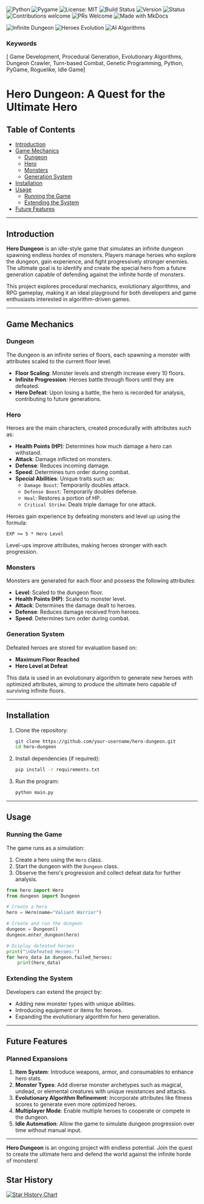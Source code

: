 ![Python](https://img.shields.io/badge/Python-3.9%2B-blue?logo=python&logoColor=white)
![Pygame](https://img.shields.io/badge/Pygame-2.1%2B-green?logo=python&logoColor=white)
![License: MIT](https://img.shields.io/badge/License-MIT-yellow?style=flat-square)
![Build Status](https://img.shields.io/badge/build-passing-brightgreen)
![Version](https://img.shields.io/badge/version-0.0.1-yellow)
![Status](https://img.shields.io/badge/status-active-brightgreen)
![Contributions welcome](https://img.shields.io/badge/contributions-welcome-brightgreen?style=flat-square)
![PRs Welcome](https://img.shields.io/badge/PRs-welcome-brightgreen.svg?style=flat-square)
![Made with MkDocs](https://img.shields.io/badge/Made%20with-MkDocs-darkgreen?logo=read-the-docs)

![Infinite Dungeon](https://img.shields.io/badge/Dungeon-Infinite-red)
![Heroes Evolution](https://img.shields.io/badge/Heroes-Evolution-purple)
![AI Algorithms](https://img.shields.io/badge/AI-Evolutionary-orange)

### Keywords
[ Game Development, Procedural Generation, Evolutionary Algorithms, Dungeon Crawler, Turn-based Combat, Genetic Programming, Python, PyGame, Roguelike, Idle Game]

# Hero Dungeon: A Quest for the Ultimate Hero

## Table of Contents
- [Introduction](#introduction)
- [Game Mechanics](#game-mechanics)
  - [Dungeon](#dungeon)
  - [Hero](#hero)
  - [Monsters](#monsters)
  - [Generation System](#generation-system)
- [Installation](#installation)
- [Usage](#usage)
  - [Running the Game](#running-the-game)
  - [Extending the System](#extending-the-system)
- [Future Features](#future-features)

---

## Introduction

**Hero Dungeon** is an idle-style game that simulates an infinite dungeon spawning endless hordes of monsters. Players manage heroes who explore the dungeon, gain experience, and fight progressively stronger enemies. The ultimate goal is to identify and create the special hero from a future generation capable of defending against the infinite horde of monsters.

This project explores procedural mechanics, evolutionary algorithms, and RPG gameplay, making it an ideal playground for both developers and game enthusiasts interested in algorithm-driven games.

---

## Game Mechanics

### Dungeon
The dungeon is an infinite series of floors, each spawning a monster with attributes scaled to the current floor level. 
- **Floor Scaling**: Monster levels and strength increase every 10 floors.
- **Infinite Progression**: Heroes battle through floors until they are defeated.
- **Hero Defeat**: Upon losing a battle, the hero is recorded for analysis, contributing to future generations.

### Hero
Heroes are the main characters, created procedurally with attributes such as:
- **Health Points (HP)**: Determines how much damage a hero can withstand.
- **Attack**: Damage inflicted on monsters.
- **Defense**: Reduces incoming damage.
- **Speed**: Determines turn order during combat.
- **Special Abilities**: Unique traits such as:
  - `Damage Boost`: Temporarily doubles attack.
  - `Defense Boost`: Temporarily doubles defense.
  - `Heal`: Restores a portion of HP.
  - `Critical Strike`: Deals triple damage for one attack.

Heroes gain experience by defeating monsters and level up using the formula:
```
EXP >= 5 * Hero Level
```
Level-ups improve attributes, making heroes stronger with each progression.

### Monsters
Monsters are generated for each floor and possess the following attributes:
- **Level**: Scaled to the dungeon floor.
- **Health Points (HP)**: Scaled to monster level.
- **Attack**: Determines the damage dealt to heroes.
- **Defense**: Reduces damage received from heroes.
- **Speed**: Determines turn order during combat.

### Generation System
Defeated heroes are stored for evaluation based on:
- **Maximum Floor Reached**
- **Hero Level at Defeat**

This data is used in an evolutionary algorithm to generate new heroes with optimized attributes, aiming to produce the ultimate hero capable of surviving infinite floors.

---

## Installation

1. Clone the repository:
   ```bash
   git clone https://github.com/your-username/hero-dungeon.git
   cd hero-dungeon
   ```

2. Install dependencies (if required):
   ```bash
   pip install -r requirements.txt
   ```

3. Run the program:
   ```bash
   python main.py
   ```

---

## Usage

### Running the Game
The game runs as a simulation:
1. Create a hero using the `Hero` class.
2. Start the dungeon with the `Dungeon` class.
3. Observe the hero's progression and collect defeat data for further analysis.

```python
from hero import Hero
from dungeon import Dungeon

# Create a hero
hero = Hero(name="Valiant Warrior")

# Create and run the dungeon
dungeon = Dungeon()
dungeon.enter_dungeon(hero)

# Display defeated heroes
print("\nDefeated Heroes:")
for hero_data in dungeon.failed_heroes:
    print(hero_data)
```

### Extending the System
Developers can extend the project by:
- Adding new monster types with unique abilities.
- Introducing equipment or items for heroes.
- Expanding the evolutionary algorithm for hero generation.

---

## Future Features

### Planned Expansions
1. **Item System**: Introduce weapons, armor, and consumables to enhance hero stats.
2. **Monster Types**: Add diverse monster archetypes such as magical, undead, or elemental creatures with unique resistances and attacks.
3. **Evolutionary Algorithm Refinement**: Incorporate attributes like fitness scores to generate even more optimized heroes.
4. **Multiplayer Mode**: Enable multiple heroes to cooperate or compete in the dungeon.
5. **Idle Automation**: Allow the game to simulate dungeon progression over time without manual input.

---

**Hero Dungeon** is an ongoing project with endless potential. Join the quest to create the ultimate hero and defend the world against the infinite horde of monsters!

## Star History

[![Star History Chart](https://api.star-history.com/svg?repos=Germano123/python-hero-dungeon.git&type=Date)](https://star-history.com/#Germano123/python-hero-dungeon.git&Date)
